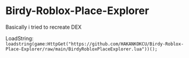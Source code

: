# Birdy-Roblox-Place-Explorer
Basically i tried to recreate DEX

LoadString: 
`loadstring(game:HttpGet("https://github.com/HAKANKOKCU/Birdy-Roblox-Place-Explorer/raw/main/BirdyRobloxPlaceExplorer.lua"))();`
